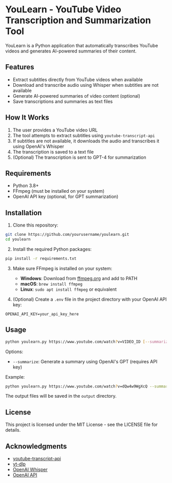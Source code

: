 # YouLearn - YouTube Video Transcription and Summarization Tool

YouLearn is a Python application that automatically transcribes YouTube videos and generates AI-powered summaries of their content.

## Features

- Extract subtitles directly from YouTube videos when available
- Download and transcribe audio using Whisper when subtitles are not available
- Generate AI-powered summaries of video content (optional)
- Save transcriptions and summaries as text files

## How It Works

1. The user provides a YouTube video URL
2. The tool attempts to extract subtitles using `youtube-transcript-api`
3. If subtitles are not available, it downloads the audio and transcribes it using OpenAI's Whisper
4. The transcription is saved to a text file
5. (Optional) The transcription is sent to GPT-4 for summarization

## Requirements

- Python 3.8+
- FFmpeg (must be installed on your system)
- OpenAI API key (optional, for GPT summarization)

## Installation

1. Clone this repository:

```bash
git clone https://github.com/yourusername/youlearn.git
cd youlearn
```

2. Install the required Python packages:

```bash
pip install -r requirements.txt
```

3. Make sure FFmpeg is installed on your system:

   - **Windows**: Download from [ffmpeg.org](https://ffmpeg.org/download.html) and add to PATH
   - **macOS**: `brew install ffmpeg`
   - **Linux**: `sudo apt install ffmpeg` or equivalent

4. (Optional) Create a `.env` file in the project directory with your OpenAI API key:

```
OPENAI_API_KEY=your_api_key_here
```

## Usage

```bash
python youlearn.py https://www.youtube.com/watch?v=VIDEO_ID [--summarize]
```

Options:

- `--summarize`: Generate a summary using OpenAI's GPT (requires API key)

Example:

```bash
python youlearn.py https://www.youtube.com/watch?v=dQw4w9WgXcQ --summarize
```

The output files will be saved in the `output` directory.

## License

This project is licensed under the MIT License - see the LICENSE file for details.

## Acknowledgments

- [youtube-transcript-api](https://github.com/jdepoix/youtube-transcript-api)
- [yt-dlp](https://github.com/yt-dlp/yt-dlp)
- [OpenAI Whisper](https://github.com/openai/whisper)
- [OpenAI API](https://openai.com/api/)
